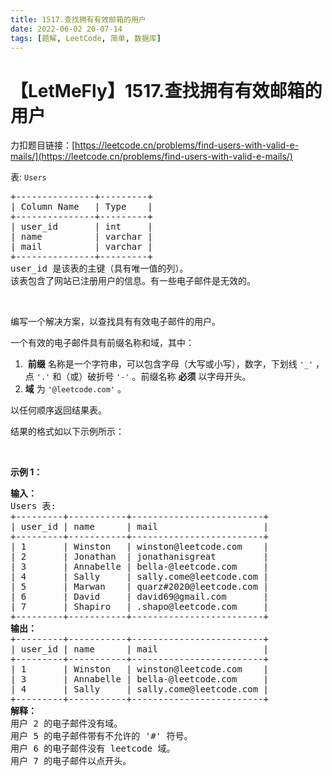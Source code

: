 ```yaml
---
title: 1517.查找拥有有效邮箱的用户
date: 2022-06-02 20-07-14
tags: [题解, LeetCode, 简单, 数据库]
---
```


# 【LetMeFly】1517.查找拥有有效邮箱的用户

力扣题目链接：[https://leetcode.cn/problems/find-users-with-valid-e-mails/](https://leetcode.cn/problems/find-users-with-valid-e-mails/)

<p>表: <code>Users</code></p>

<pre>
+---------------+---------+
| Column Name   | Type    |
+---------------+---------+
| user_id       | int     |
| name          | varchar |
| mail          | varchar |
+---------------+---------+
user_id 是该表的主键（具有唯一值的列）。
该表包含了网站已注册用户的信息。有一些电子邮件是无效的。
</pre>

<p>&nbsp;</p>

<p>编写一个解决方案，以查找具有有效电子邮件的用户。</p>

<p>一个有效的电子邮件具有前缀名称和域，其中：</p>

<ol>
	<li>&nbsp;<strong>前缀</strong> 名称是一个字符串，可以包含字母（大写或小写），数字，下划线 <code>'_'</code> ，点 <code>'.'</code> 和（或）破折号 <code>'-'</code> 。前缀名称 <strong>必须</strong> 以字母开头。</li>
	<li><strong>域</strong> 为 <code>'@leetcode.com'</code> 。</li>
</ol>

<p>以任何顺序返回结果表。</p>

<p>结果的格式如以下示例所示：</p>

<p>&nbsp;</p>

<p><strong class="example">示例 1：</strong></p>

<pre>
<b>输入：</b>
Users 表:
+---------+-----------+-------------------------+
| user_id | name      | mail                    |
+---------+-----------+-------------------------+
| 1       | Winston   | winston@leetcode.com    |
| 2       | Jonathan  | jonathanisgreat         |
| 3       | Annabelle | bella-@leetcode.com     |
| 4       | Sally     | sally.come@leetcode.com |
| 5       | Marwan    | quarz#2020@leetcode.com |
| 6       | David     | david69@gmail.com       |
| 7       | Shapiro   | .shapo@leetcode.com     |
+---------+-----------+-------------------------+
<b>输出：</b>
+---------+-----------+-------------------------+
| user_id | name      | mail                    |
+---------+-----------+-------------------------+
| 1       | Winston   | winston@leetcode.com    |
| 3       | Annabelle | bella-@leetcode.com     |
| 4       | Sally     | sally.come@leetcode.com |
+---------+-----------+-------------------------+
<b>解释：</b>
用户 2 的电子邮件没有域。 
用户 5 的电子邮件带有不允许的 '#' 符号。
用户 6 的电子邮件没有 leetcode 域。 
用户 7 的电子邮件以点开头。
</pre>


    